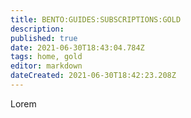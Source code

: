 ```yaml
---
title: BENTO:GUIDES:SUBSCRIPTIONS:GOLD
description: 
published: true
date: 2021-06-30T18:43:04.784Z
tags: home, gold
editor: markdown
dateCreated: 2021-06-30T18:42:23.208Z
---
```


Lorem